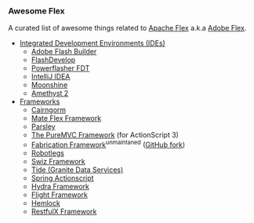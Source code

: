 ### Awesome Flex

A curated list of awesome things related to [Apache Flex](http://flex.apache.org/) a.k.a [Adobe Flex](http://www.adobe.com/products/flex.html).

- [Integrated Development Environments (IDEs)](#ides)
	- [Adobe Flash Builder](http://www.adobe.com/sea/products/flash-builder.html)
	- [FlashDevelop](http://www.flashdevelop.org/)
	- [Powerflasher FDT](http://fdt.powerflasher.com/)
	- [IntelliJ IDEA](http://www.jetbrains.com/idea/)
	- [Moonshine](http://moonshine-ide.com/)
	- [Amethyst 2](http://www.sapphiresteel.com/Products/amethyst-ide/article/amethyst-2-product-page.html)
- [Frameworks](#fws)
	- [Cairngorm](https://sourceforge.net/adobe/cairngorm/home/Home/)
	- [Mate Flex Framework](http://mate.asfusion.com/)
	- [Parsley](http://www.spicefactory.org/parsley/)
	- [The PureMVC Framework](https://github.com/PureMVC/puremvc-as3-multicore-framework) (for ActionScript 3)
	- [Fabrication Framework](https://code.google.com/archive/p/fabrication/)<sup>unmaintaned</sup> ([GitHub fork](https://github.com/rafalszemraj/fabrication))
	- [Robotlegs](http://www.robotlegs.org/)
	- [Swiz Framework](https://github.com/swiz/swiz-framework)
	- [Tide (Granite Data Services)](https://github.com/graniteds/graniteds_archetypes)
	- [Spring Actionscript](https://github.com/spring-projects/spring-actionscript)
	- [Hydra Framework](https://github.com/lukesh/hydraframework_core)
	- [Flight Framework](https://github.com/jacwright/flight-framework)
	- [Hemlock](https://github.com/mintdigital/hemlock)
	- [RestfulX Framework](https://github.com/dima/restfulx_framework)
